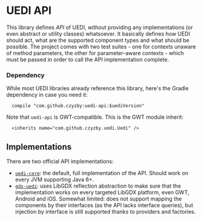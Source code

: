 # UEDI API

This library defines *API* of UEDI, *without* providing any implementations (or even abstract or utility classes) whatsoever. It basically defines how UEDI should act, what are the supported component types and what should be possible. The project comes with two test suites - one for contexts unaware of method parameters, the other for parameter-aware contexts - which must be passed in order to call the API implementation complete.

### Dependency

While most UEDI libraries already reference this library, here's the Gradle dependency in case you need it:
```
  compile "com.github.czyzby:uedi-api:$uediVersion"
```

Note that `uedi-api` is GWT-compatible. This is the GWT module inherit:
```
  <inherits name="com.github.czyzby.uedi.Uedi" />
```

## Implementations

There are two official API implementations:
- [`uedi-core`](../core): the default, full implementation of the API. Should work on every JVM supporting Java 6+.
- [`gdx-uedi`](https://github.com/czyzby/gdx-lml/tree/master/uedi): uses LibGDX reflection abstraction to make sure that the implementation works on every targeted LibGDX platform, even GWT, Android and iOS. Somewhat limited: does not support mapping the components by their interfaces (as the API lacks interface queries), but injection by interface is still supported thanks to providers and factories.
